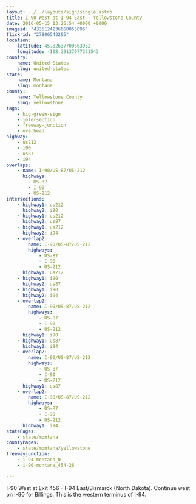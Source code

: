 ```yaml
---
layout: ../../layouts/sign/single.astro
title: I-90 West at I-94 East - Yellowstone County
date: 2016-05-15 13:26:54 +0000 +0000
imageid: "4335124236660055895"
flickrid: "27806543295"
location:
    latitude: 45.82637700663952
    longitude: -108.39137077331543
country:
    name: United States
    slug: united-states
state:
    name: Montana
    slug: montana
county:
    name: Yellowstone County
    slug: yellowstone
tags:
    - big-green-sign
    - intersection
    - freeway-junction
    - overhead
highway:
    - us212
    - i90
    - us87
    - i94
overlaps:
    - name: I-90/US-87/US-212
      highways:
        - US-87
        - I-90
        - US-212
intersections:
    - highway1: us212
      highway2: i90
    - highway1: us212
      highway2: us87
    - highway1: us212
      highway2: i94
    - overlap2:
        name: I-90/US-87/US-212
        highways:
            - US-87
            - I-90
            - US-212
      highway1: us212
    - highway1: i90
      highway2: us87
    - highway1: i90
      highway2: i94
    - overlap2:
        name: I-90/US-87/US-212
        highways:
            - US-87
            - I-90
            - US-212
      highway1: i90
    - highway1: us87
      highway2: i94
    - overlap2:
        name: I-90/US-87/US-212
        highways:
            - US-87
            - I-90
            - US-212
      highway1: us87
    - overlap2:
        name: I-90/US-87/US-212
        highways:
            - US-87
            - I-90
            - US-212
      highway1: i94
statePages:
    - state/montana
countyPages:
    - state/montana/yellowstone
freewayjunction:
    - i-94-montana_0
    - i-90-montana_454-26

---
```

I-90 West at Exit 456 - I-94 East/Bismarck (North Dakota).  Continue west on I-90 for Billings.  This is the western terminus of I-94.